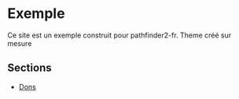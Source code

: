 
# Exemple

Ce site est un exemple construit pour pathfinder2-fr.
Theme créé sur mesure

## Sections

* [Dons](feats/list.md)


